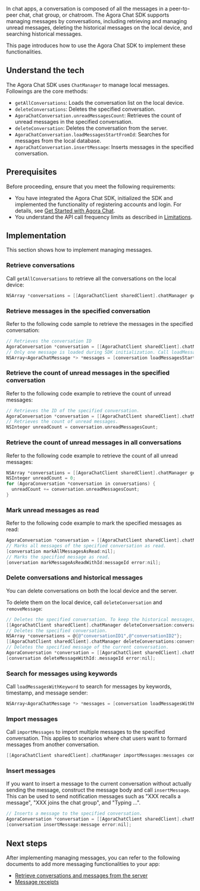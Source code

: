 In chat apps, a conversation is composed of all the messages in a peer-to-peer chat, chat group, or chatroom. The Agora Chat SDK supports managing messages by conversations, including retrieving and managing unread messages, deleting the historical messages on the local device, and searching historical messages.

This page introduces how to use the Agora Chat SDK to implement these functionalities.

## Understand the tech

The Agora Chat SDK uses `ChatManager` to manage local messages. Followings are the core methods:

- `getAllConversations`: Loads the conversation list on the local device.
- `deleteConversations`: Deletes the specified conversation.
- `AgoraChatConversation.unreadMessagesCount`: Retrieves the count of unread messages in the specified conversation.
- `deleteConversation`: Deletes the conversation from the server.
- `AgoraChatConversation.loadMessagesStartFromId`: Searches for messages from the local database.
- `AgoraChatConversation.insertMessage`: Inserts messages in the specified conversation.

## Prerequisites

Before proceeding, ensure that you meet the following requirements:

- You have integrated the Agora Chat SDK, initialized the SDK and implemented the functionality of registering accounts and login. For details, see [Get Started with Agora Chat](./agora_chat_get_started_ios?platform=iOS).
- You understand the API call frequency limits as described in [Limitations](./agora_chat_limitation?platform=iOS).

## Implementation

This section shows how to implement managing messages.

### Retrieve conversations

Call `getAllConversations` to retrieve all the conversations on the local device:

```objective-c
NSArray *conversations = [[AgoraChatClient sharedClient].chatManager getAllConversations];
```

### Retrieve messages in the specified conversation

Refer to the following code sample to retrieve the messages in the specified conversation:

```objective-c
// Retrieves the conversation ID
AgoraConversation *conversation = [[AgoraChatClient sharedClient].chatManager getConversation:conversationId type:type createIfNotExist:YES];
// Only one message is loaded during SDK initialization. Call loadMessagesStartFromId to retrieve more messages.
NSArray<AgoraChatMessage *> *messages = [conversation loadMessagesStartFromId:startMsgId count:count searchDirection:MessageSearchDirectionUp];
```

### Retrieve the count of unread messages in the specified conversation

Refer to the following code example to retrieve the count of unread messages:

```objective-c
// Retrieves the ID of the specified conversation.
AgoraConversation *conversation = [[AgoraChatClient sharedClient].chatManager getConversation:conversationId type:type createIfNotExist:YES];
// Retrieves the count of unread messages.
NSInteger unreadCount = conversation.unreadMessagesCount;
```


### Retrieve the count of unread messages in all conversations

Refer to the following code example to retrieve the count of all unread messages:

```objective-c
NSArray *conversations = [[AgoraChatClient sharedClient].chatManager getAllConversations];
NSInteger unreadCount = 0;
for (AgoraConversation *conversation in conversations) {
  unreadCount += conversation.unreadMessagesCount;
}
```


### Mark unread messages as read

Refer to the following code example to mark the specified messages as read:

```objective-c
AgoraConversation *conversation = [[AgoraChatClient sharedClient].chatManager getConversation:conversationId type:type createIfNotExist:YES];
// Marks all messages of the specified conversation as read.
[conversation markAllMessagesAsRead:nil];
// Marks the specified message as read.
[onversation markMessageAsReadWithId:messageId error:nil];
```

### Delete conversations and historical messages

You can delete conversations on both the local device and the server.

To delete them on the local device, call `deleteConversation` and `removeMessage`:

```objective-c
// Deletes the specified conversation. To keep the historical messages, set isDeleteMessages as NO.
[[AgoraChatClient sharedClient].chatManager deleteConversation:conversationId isDeleteMessages:YES completion:nil];
// Deletes the specified conversation.
NSArray *conversations = @{@"conversationID1",@"conversationID2"};
[[AgoraChatClient sharedClient].chatManager deleteConversations:conversations isDeleteMessages:YES completion:nil];
// Deletes the specified message of the current conversation.
AgoraConversation *conversation = [[AgoraChatClient sharedClient].chatManager getConversation:conversationId type:type createIfNotExist:YES];
[conversation deleteMessageWithId:.messageId error:nil];
```

### Search for messages using keywords

Call `loadMessagesWithKeyword` to search for messages by keywords, timestamp, and message sender:

```objective-c
NSArray<AgoraChatMessage *> *messages = [conversation loadMessagesWithKeyword:keyword timestamp:0 count:50 fromUser:nil searchDirection:MessageSearchDirectionDown];
```

### Import messages

Call `importMessages` to import multiple messages to the specified conversation. This applies to scenarios where chat users want to formard messages from another conversation.

```objective-c
[[AgoraChatClient sharedClient].chatManager importMessages:messages completion:nil];
```

### Insert messages

If you want to insert a message to the current conversation without actually sending the message, construct the message body and call `insertMessage`. This can be used to send notification messages such as "XXX recalls a message", "XXX joins the chat group", and "Typing ...".

```objective-c
// Inserts a message to the specified conversation.
AgoraConversation *conversation = [[AgoraChatClient sharedClient].chatManager getConversation:conversationId type:type createIfNotExist:YES];
[conversation insertMessage:message error:nil];
```

## Next steps

After implementing managing messages, you can refer to the following documents to add more messaging functionalities to your app:

- [Retrieve conversations and messages from the server](./agora_chat_retrieve_message_ios?platform=iOS)
- [Message receipts](./agora_chat_message_receipt_ios?platform=iOS)

